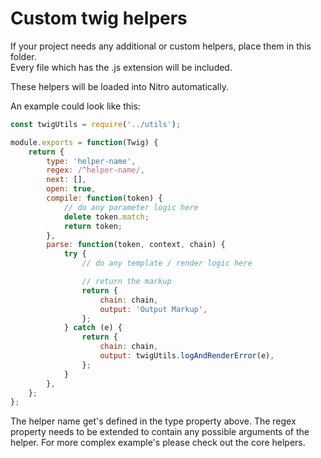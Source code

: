 # Custom twig helpers

If your project needs any additional or custom helpers, place them in this folder.  
Every file which has the .js extension will be included.

These helpers will be loaded into Nitro automatically.

An example could look like this:

```js
const twigUtils = require('../utils');

module.exports = function(Twig) {
	return {
		type: 'helper-name',
		regex: /^helper-name/,
		next: [],
		open: true,
		compile: function(token) {
			// do any parameter logic here
			delete token.match;
			return token;
		},
		parse: function(token, context, chain) {
			try {
				// do any template / render logic here

				// return the markup
				return {
					chain: chain,
					output: 'Output Markup',
				};
			} catch (e) {
				return {
					chain: chain,
					output: twigUtils.logAndRenderError(e),
				};
			}
		},
	};
};
```

The helper name get's defined in the type property above.
The regex property needs to be extended to contain any possible arguments of the helper.
For more complex example's please check out the core helpers.
